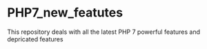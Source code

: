 # PHP7_new_featutes
This repository deals with all the latest PHP 7 powerful features and depricated features
